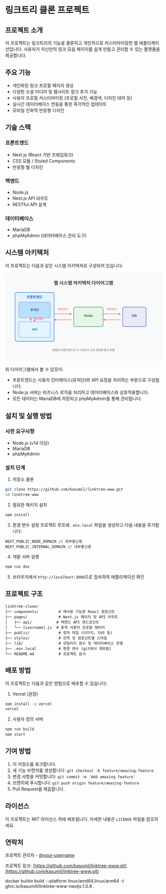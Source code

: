 # 링크트리 클론 프로젝트

## 프로젝트 소개

이 프로젝트는 링크트리의 기능을 클론하고 개인적으로 커스터마이징한 웹 애플리케이션입니다. 사용자가 자신만의 링크 모음 페이지를 쉽게 만들고 관리할 수 있는 플랫폼을 제공합니다.

## 주요 기능

- 개인화된 링크 프로필 페이지 생성
- 다양한 소셜 미디어 및 웹사이트 링크 추가 기능
- 사용자 프로필 커스터마이징 (프로필 사진, 배경색, 디자인 테마 등)
- 실시간 데이터베이스 연동을 통한 즉각적인 업데이트
- 모바일 친화적 반응형 디자인

## 기술 스택

### 프론트엔드

- Next.js (React 기반 프레임워크)
- CSS 모듈 / Styled Components
- 반응형 웹 디자인

### 백엔드

- Node.js
- Next.js API 라우트
- RESTful API 설계

### 데이터베이스

- MariaDB
- phpMyAdmin (데이터베이스 관리 도구)

## 시스템 아키텍처

이 프로젝트는 다음과 같은 시스템 아키텍처로 구성되어 있습니다:

![시스템 아키텍처 다이어그램](/public/system_architecture.svg)

위 다이어그램에서 볼 수 있듯이:

- 프론트엔드는 사용자 인터페이스(유저단)와 API 요청을 처리하는 부분으로 구성됩니다.
- Node.js 서버는 비즈니스 로직을 처리하고 데이터베이스와 상호작용합니다.
- 모든 데이터는 MariaDB에 저장되고 phpMyAdmin을 통해 관리됩니다.

## 설치 및 실행 방법

### 사전 요구사항

- Node.js (v14 이상)
- MariaDB
- phpMyAdmin

### 설치 단계

1. 저장소 클론

```bash
git clone https://github.com/kasumil/linktree-www.git
cd linktree-www
```

2. 필요한 패키지 설치

```bash
npm install
```

3. 환경 변수 설정
   프로젝트 루트에 `.env.local` 파일을 생성하고 다음 내용을 추가합니다:

```
NEXT_PUBLIC_NODE_DOMAIN // 외부통신용
NEXT_PUBLIC_INTERNAL_DOMAIN // 내부통신용
```

4. 개발 서버 실행

```bash
npm run dev
```

5. 브라우저에서 `http://localhost:3000`으로 접속하여 애플리케이션 확인

## 프로젝트 구조

```
linktree-clone/
├── components/         # 재사용 가능한 React 컴포넌트
├── pages/              # Next.js 페이지 및 API 라우트
│   ├── api/           # 백엔드 API 엔드포인트
│   └── [username].js  # 동적 사용자 프로필 페이지
├── public/             # 정적 파일 (이미지, SVG 등)
├── styles/             # 전역 및 컴포넌트별 스타일
├── lib/                # 유틸리티 함수 및 데이터베이스 연결
├── .env.local          # 환경 변수 (git에서 제외됨)
└── README.md           # 프로젝트 문서
```

## 배포 방법

이 프로젝트는 다음과 같은 방법으로 배포할 수 있습니다:

1. Vercel (권장)

```bash
npm install -g vercel
vercel
```

2. 사용자 정의 서버

```bash
npm run build
npm start
```

## 기여 방법

1. 이 저장소를 포크합니다.
2. 새 기능 브랜치를 생성합니다: `git checkout -b feature/amazing-feature`
3. 변경 사항을 커밋합니다: `git commit -m 'Add amazing feature'`
4. 브랜치에 푸시합니다: `git push origin feature/amazing-feature`
5. Pull Request를 제출합니다.

## 라이선스

이 프로젝트는 MIT 라이선스 하에 배포됩니다. 자세한 내용은 `LICENSE` 파일을 참조하세요.

## 연락처

프로젝트 관리자 - [@your-username](https://github.com/kasumil/linktree-www.git)

프로젝트 링크: [https://github.com/kasumil/linktree-www.git](https://github.com/kasumil/linktree-www.git)

docker buildx build --platform linux/amd64,linux/arm64 -t ghrc.io/kasumill/linktree-www-nextjs:1.0.8 .
